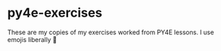 # py4e-exercises
These are my copies of my exercises worked from PY4E lessons.
I use emojis liberally 🤡
